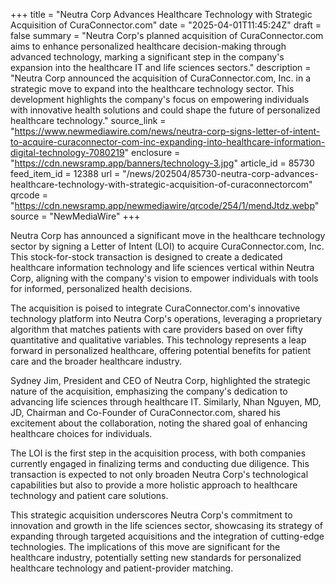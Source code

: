 +++
title = "Neutra Corp Advances Healthcare Technology with Strategic Acquisition of CuraConnector.com"
date = "2025-04-01T11:45:24Z"
draft = false
summary = "Neutra Corp's planned acquisition of CuraConnector.com aims to enhance personalized healthcare decision-making through advanced technology, marking a significant step in the company's expansion into the healthcare IT and life sciences sectors."
description = "Neutra Corp announced the acquisition of CuraConnector.com, Inc. in a strategic move to expand into the healthcare technology sector. This development highlights the company's focus on empowering individuals with innovative health solutions and could shape the future of personalized healthcare technology."
source_link = "https://www.newmediawire.com/news/neutra-corp-signs-letter-of-intent-to-acquire-curaconnector-com-inc-expanding-into-healthcare-information-digital-technology-7080219"
enclosure = "https://cdn.newsramp.app/banners/technology-3.jpg"
article_id = 85730
feed_item_id = 12388
url = "/news/202504/85730-neutra-corp-advances-healthcare-technology-with-strategic-acquisition-of-curaconnectorcom"
qrcode = "https://cdn.newsramp.app/newmediawire/qrcode/254/1/mendJtdz.webp"
source = "NewMediaWire"
+++

<p>Neutra Corp has announced a significant move in the healthcare technology sector by signing a Letter of Intent (LOI) to acquire CuraConnector.com, Inc. This stock-for-stock transaction is designed to create a dedicated healthcare information technology and life sciences vertical within Neutra Corp, aligning with the company's vision to empower individuals with tools for informed, personalized health decisions.</p><p>The acquisition is poised to integrate CuraConnector.com's innovative technology platform into Neutra Corp's operations, leveraging a proprietary algorithm that matches patients with care providers based on over fifty quantitative and qualitative variables. This technology represents a leap forward in personalized healthcare, offering potential benefits for patient care and the broader healthcare industry.</p><p>Sydney Jim, President and CEO of Neutra Corp, highlighted the strategic nature of the acquisition, emphasizing the company's dedication to advancing life sciences through healthcare IT. Similarly, Nhan Nguyen, MD, JD, Chairman and Co-Founder of CuraConnector.com, shared his excitement about the collaboration, noting the shared goal of enhancing healthcare choices for individuals.</p><p>The LOI is the first step in the acquisition process, with both companies currently engaged in finalizing terms and conducting due diligence. This transaction is expected to not only broaden Neutra Corp's technological capabilities but also to provide a more holistic approach to healthcare technology and patient care solutions.</p><p>This strategic acquisition underscores Neutra Corp's commitment to innovation and growth in the life sciences sector, showcasing its strategy of expanding through targeted acquisitions and the integration of cutting-edge technologies. The implications of this move are significant for the healthcare industry, potentially setting new standards for personalized healthcare technology and patient-provider matching.</p>